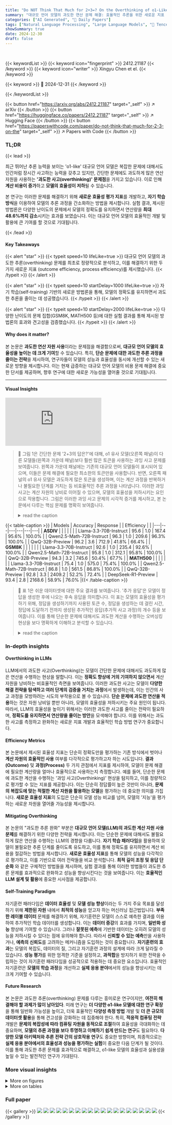 ```yaml
---
title: "Do NOT Think That Much for 2+3=? On the Overthinking of o1-Like LLMs"
summary: "대규모 언어 모델의 과도한 연산 문제 해결: 효율적인 추론을 위한 새로운 지표 및 자기 학습 전략 제시"
categories: ["AI Generated", "🤗 Daily Papers"]
tags: ["Natural Language Processing", "Large Language Models", "🏢 Tencent AI Lab",]
showSummary: true
date: 2024-12-30
draft: false
---
```


<br>

{{< keywordList >}}
{{< keyword icon="fingerprint" >}} 2412.21187 {{< /keyword >}}
{{< keyword icon="writer" >}} Xingyu Chen et el. {{< /keyword >}}
 
{{< keyword >}} 🤗 2024-12-31 {{< /keyword >}}
 
{{< /keywordList >}}

{{< button href="https://arxiv.org/abs/2412.21187" target="_self" >}}
↗ arXiv
{{< /button >}}
{{< button href="https://huggingface.co/papers/2412.21187" target="_self" >}}
↗ Hugging Face
{{< /button >}}
{{< button href="https://paperswithcode.com/paper/do-not-think-that-much-for-2-3-on-the" target="_self" >}}
↗ Papers with Code
{{< /button >}}




### TL;DR


{{< lead >}}

최근 뛰어난 추론 능력을 보이는 'o1-like' 대규모 언어 모델은 복잡한 문제에 대해서도 인간처럼 장시간 사고하는 능력을 갖추고 있지만, 간단한 문제에도 과도하게 많은 연산 자원을 사용하는 **'과도한 사고(overthinking)' 문제점**을 가지고 있습니다.  이로 인해 **계산 비용이 증가**하고 **모델의 효율성이 저하**될 수 있습니다. 



본 연구는 이러한 문제를 해결하기 위해 **새로운 효율성 평가 지표**를 개발하고, **자기 학습 방식**을 이용하여 모델의 추론 과정을 간소화하는 방법을 제시합니다. 실험 결과, 제시된 방법론은 다양한 난이도의 문제에서 모델의 정확도를 유지하면서 연산량을 **최대 48.6%까지 감소**시키는 효과를 보였습니다. 이는 대규모 언어 모델의 효율적인 개발 및 활용에 큰 기여를 할 것으로 기대됩니다.

{{< /lead >}}


#### Key Takeaways

{{< alert "star" >}}
{{< typeit speed=10 lifeLike=true >}} 대규모 언어 모델의 과도한 추론(overthinking) 문제를 최초로 정량적으로 분석하고, 이를 해결하기 위한 두 가지 새로운 지표 (outcome efficiency, process efficiency)를 제시했습니다. {{< /typeit >}}
{{< /alert >}}

{{< alert "star" >}}
{{< typeit speed=10 startDelay=1000 lifeLike=true >}} 자기 학습(self-training) 기반의 새로운 방법론을 통해, 모델의 정확도를 유지하면서 과도한 추론을 줄이는 데 성공했습니다. {{< /typeit >}}
{{< /alert >}}

{{< alert "star" >}}
{{< typeit speed=10 startDelay=2000 lifeLike=true >}} 다양한 난이도의 문제 집합(GSM8K, MATH500 등)에 대한 실험 결과를 통해 제시된 방법론의 효과와 견고성을 검증했습니다. {{< /typeit >}}
{{< /alert >}}

#### Why does it matter?
본 논문은 **과도한 연산 자원 사용**이라는 문제점을 해결함으로써, **대규모 언어 모델의 효율성을 높이는 데 크게 기여**할 수 있습니다.  특히, **단순 문제에 대한 과도한 추론 과정을 줄이는 전략**을 제시하여, 연구자들이 모델의 성능과 효율성을 동시에 개선할 수 있는 새로운 방향을 제시합니다.  이는 현재 급증하는 대규모 언어 모델의 비용 문제 해결에 중요한 단서를 제공하며, 향후 연구에 대한 새로운 가능성을 열어줄 것으로 기대됩니다.

------
#### Visual Insights



![](https://arxiv.org/html/2412.21187/icml2024/figure/overthinking.pdf)

> 🔼 그림 1은 간단한 문제 '2+3의 답은?'에 대해,  o1 유사 모델(오른쪽 패널)이 다른 모델들(왼쪽과 가운데 패널)보다 훨씬 많은 토큰을 사용하는 과잉 사고 문제를 보여줍니다.  왼쪽과 가운데 패널에는 기존의 대규모 언어 모델들이 표시되어 있으며, 이들은 문제 해결에 필요한 최소한의 토큰만을 사용합니다. 반면, 오른쪽 패널의 o1 유사 모델은 과도하게 많은 토큰을 생성하며, 이는 계산 과정을 반복하거나 불필요한 단계를 거치는 등 비효율적인 추론 과정을 나타냅니다.  이러한 과잉 사고는 계산 자원의 낭비로 이어질 수 있으며, 모델의 효율성을 저하시키는 요인으로 작용합니다. 그림은 이러한 과잉 사고 문제의 시각적 증거를 제시하고, 본 논문에서 다루는 핵심 문제를 명확히 보여줍니다.
> <details>
> <summary>read the caption</summary>
> Figure 1: Illustration of over-thinking issue: o1-like models (right panel) spent much more tokens for a simple problem “what is the answer of 2+3?” than other models (left and middle panels).
> </details>





{{< table-caption >}}
| Models | Accuracy | Response |  | Efficiency |  |
|---|---|---|---|---|---| 
| **ASDIV** |  |  |  |  |  |
| Llama-3.3-70B-Instruct | 95.6 | 1.0 | 167.4 | 95.6% | 100.0% |
| Qwen2.5-Math-72B-Instruct | 96.3 | 1.0 | 209.6 | 96.3% | 100.0% |
| QwQ-32B-Preview | 96.2 | 3.6 | 712.9 | 41.8% | 66.4% |
| **GSM8K** |  |  |  |  |  |
| Llama-3.3-70B-Instruct | 92.6 | 1.0 | 235.4 | 92.6% | 100.0% |
| Qwen2.5-Math-72B-Instruct | 95.8 | 1.0 | 312.1 | 95.8% | 100.0% |
| QwQ-32B-Preview | 94.3 | 3.2 | 745.6 | 50.4% | 67.7% |
| **MATH500** |  |  |  |  |  |
| Llama-3.3-70B-Instruct | 75.4 | 1.0 | 575.0 | 75.4% | 100.0% |
| Qwen2.5-Math-72B-Instruct | 86.8 | 1.0 | 561.5 | 86.8% | 100.0% |
| QwQ-32B-Preview | 92.8 | 3.3 | 2409.2 | 52.2% | 72.4% |
| DeepSeek-R1-Preview | 93.4 | 2.8 | 2168.6 | 58.9% | 76.0% |{{< /table-caption >}}

> 🔼 표 1은 쉬운 데이터셋에 대한 주요 결과를 보여줍니다.  '추가 응답'은 모델이 정답을 생성한 후에 나오는 후속 응답을 의미합니다. 이 표는 모델의 효율성을 평가하기 위해, 정답을 생성하기까지 사용된 토큰 수, 정답을 생성하는 데 걸린 시간, 정답에 도달하기 전까지 생성된 추가적인 응답(추가적 사고 과정)의 개수 등을 보여줍니다. 이를 통해 단순한 문제에 대해서도 과도한 계산을 수행하는 오버싱킹 현상을 보다 명확하게 이해하고 분석할 수 있습니다.
> <details>
> <summary>read the caption</summary>
> Table 1: Main result for easy dataset. “Additional Response” denotes the suffix response after the model generates the correct answer.
> </details>





### In-depth insights


#### Overthinking in LLMs
LLM에서의 과도한 사고(Overthinking)는 모델이 간단한 문제에 대해서도 과도하게 많은 연산을 수행하는 현상을 말합니다. 이는 **정확도 향상에 거의 기여하지 않으면서** 계산 자원을 낭비하는 비효율적인 측면을 보여줍니다. 이러한 과도한 사고는 모델이 **다양한 해결 전략을 탐색하고 여러 단계의 검증을 거치는 과정**에서 발생하는데, 이는 인간의 사고 과정을 모방하려는 시도의 부작용으로 볼 수 있습니다.  **단순 문제에 과도한 연산을 적용**하는 것은 자원 낭비일 뿐만 아니라, 모델의 효율성을 저하시키는 주요 원인이 됩니다. 따라서, LLM의 효율성을 높이기 위해서는 이러한 과도한 사고를 줄이는 전략이 필요하며, **정확도를 유지하면서 연산량을 줄이는 방안**을 모색해야 합니다.  이를 위해서는 과도한 사고를 측정하고 완화하는 새로운 지표 개발과 효율적인 학습 방법 연구가 중요합니다.

#### Efficiency Metrics
본 논문에서 제시된 효율성 지표는 단순히 정확도만을 평가하는 기존 방식에서 벗어나 **계산 자원의 효율적인 사용** 여부를 다각적으로 평가하고자 하는 시도입니다.  **결과(Outcome)** 및 **과정(Process)** 두 가지 관점에서 지표를 제시하여, 모델이 문제 해결에 필요한 계산량을 얼마나 효율적으로 사용하는지 측정합니다. 예를 들어, 단순한 문제에 과도한 계산을 수행하는 '과잉 사고(Overthinking)' 현상을 탐지하고, 이를 정량적으로 평가할 수 있는 지표를 제공합니다. 이는 단순히 정답률이 높은 것만이 아니라, **문제의 복잡도에 맞는 적절한 계산 자원을 활용하는 모델**을 평가하는 데 중요한 의미를 가집니다.  **새로운 효율성 지표**의 도입은 단순히 모델 성능 비교를 넘어, 모델의 '지능'을 평가하는 새로운 차원을 열어줄 가능성을 제시합니다.

#### Mitigating Overthinking
본 논문의 "과도한 추론 완화" 부분은 **대규모 언어 모델(LLM)의 과도한 계산 자원 사용 문제**를 해결하기 위한 다양한 전략을 제시합니다.  이는 단순한 문제에 대해서도 불필요하게 많은 연산을 수행하는 LLM의 경향을 다룹니다.  **자기 학습 패러다임**을 활용하여 모델이 불필요한 추론 단계를 줄이도록 유도하고, 이를 통해 정확도를 유지하면서 계산 비용을 절감하는 방법을 제시합니다.  **새로운 효율성 지표**를 통해 모델의 성능을 다각적으로 평가하고, 이를 기반으로 여러 전략들을 비교 분석합니다.  **최적 길이 조정 및 응답 단순화** 와 같은 구체적인 방법들을 제시하며, 실험 결과를 통해 이러한 방법들이 과도한 추론 문제를 효과적으로 완화하고 성능을 향상시킨다는 것을 보여줍니다.  이는 **효율적인 LLM 설계 및 활용**에 중요한 시사점을 제공합니다.

#### Self-Training Paradigm
자기훈련 패러다임은 **데이터 효율성** 및 **모델 성능 향상**이라는 두 가지 주요 목표를 달성하기 위해 **제한된 자원** 내에서 **최적의 성능**을 얻고자 하는 머신러닝 접근법입니다.  **부족한 레이블 데이터** 문제를 해결하기 위해, 자기훈련은 모델이 스스로 예측한 결과를 이용하여 추가적인 학습 데이터를 생성합니다. 이는 **데이터 증강**의 효과를 가지며, **일반화 성능** 향상에 기여할 수 있습니다.  그러나 **잘못된 예측**에 기반한 데이터는 오히려 모델의 성능을 저하시킬 수 있다는 점에 유의해야 합니다. 따라서 **신뢰할 수 있는 예측**만을 사용하거나, **예측의 신뢰도**를 고려하는 메커니즘을 도입하는 것이 중요합니다.  **자기훈련의 효과**는 모델의 복잡도, 데이터의 질, 그리고 자기훈련 과정의 설계에 따라 크게 달라질 수 있습니다. **성능 평가**를 위한 엄격한 기준을 설정하고, **과적합**을 방지하기 위한 전략을 수립하는 것이 자기훈련 패러다임을 성공적으로 적용하는 데 중요한 요소입니다. 효율적인 자기훈련은 **모델의 학습 과정**을 개선하고 **실제 응용 분야**에서의 성능을 향상시키는 데 크게 기여할 수 있습니다.

#### Future Research
본 논문은 과도한 추론(overthinking) 문제를 다루는 흥미로운 연구이지만, **여전히 해결해야 할 과제가 많이 남아있다**.  미래 연구는 **더 다양한 o1-like 모델에 대한 연구 확장**을 통해 일반화 가능성을 높이고, 더욱 효율적인 **다양성 측정 방법** 개발 및 **더 큰 규모의 데이터셋 활용**을 통해 견고성을 강화하는 데 집중해야 한다. 특히, **적응적 컴퓨팅 전략** 개발은 **문제의 복잡성에 따라 컴퓨팅 자원을 동적으로 조절**하여 효율성을 극대화하는 데 중요하며, **모델의 추론 과정을 보다 투명하고 이해하기 쉽게 만드는 연구**도 필요하다.  **다양한 모델 아키텍처와 추론 전략 간의 상호작용 연구**도 중요한 방향이며, 최종적으로는 **실제 응용 분야에서의 효율성과 성능을 평가하는 실험**이 중요한 다음 단계가 될 것이다. 이를 통해 과도한 추론 문제를 효과적으로 해결하고, o1-like 모델의 효율성과 실용성을 높일 수 있는 발전적인 연구가 기대된다.


### More visual insights

<details>
<summary>More on figures
</summary>


![](https://arxiv.org/html/2412.21187/icml2024/figure/case_overview.pdf)

> 🔼 그림 2는 QwQ-32B-Preview 모델이 2+3=? 와 같은 간단한 수학 문제에 대해 13가지의 서로 다른 풀이과정을 제시하는 과잉 사고(overthinking) 현상을 보여주는 예시입니다.  각 풀이 과정은 모델이 생성한 토큰 수를 함께 표시하여,  불필요하게 많은 연산을 수행했음을 보여줍니다.  비교를 위해 기존의 다른 대규모 언어 모델(LLM)들의 답변도 함께 제시되어 있습니다.  이 그림은 모델이 단순한 문제에도 과도하게 복잡한 풀이를 시도하는 경향을 시각적으로 보여줍니다.
> <details>
> <summary>read the caption</summary>
> Figure 2: An example of overthinking issue for QwQ-32B-Preview model’s output response that consists of 13 solutions. We also list the outputs of other conventional LLMs for reference.
> </details>



![](https://arxiv.org/html/2412.21187/icml2024/figure/count_distribution.pdf)

> 🔼 그림 3은 다양한 모델과 데이터셋에서 생성된 응답에 포함된 해의 개수 분포를 보여줍니다. 막대 그래프는 각 모델(QwQ-32B-Preview와 DeepSeek-R1-Preview)이 ASDIV, GSM8K, MATH500 데이터셋의 문제에 대해 생성한 응답에서 해의 개수 비율을 나타냅니다. 이를 통해 각 모델이 문제의 복잡도에 따라 서로 다른 수의 해를 생성하는 경향이 있음을 보여줍니다. 예를 들어, QwQ-32B-Preview 모델은 ASDIV 데이터셋에서는 평균 3.6개의 해를 생성하지만 MATH500 데이터셋에서는 평균 2.8개의 해를 생성합니다. 이는 더 쉬운 문제일수록 더 많은 해를 생성하는 과잉 사고(overthinking) 현상을 보여주는 것입니다.
> <details>
> <summary>read the caption</summary>
> Figure 3: Distribution of solution number in the responses.
> </details>



![](https://arxiv.org/html/2412.21187/icml2024/figure/first_answer_distribution.pdf)

> 🔼 그림 4는 추가적인 솔루션 라운드가 정확도 향상에 거의 기여하지 않는다는 것을 보여줍니다.  더 자세히 설명하자면, 이 그림은 다양한 난이도의 문제에 대해 모델이 생성한 솔루션의 수와 해당 솔루션이 정답에 도달하는데 기여한 정도를 보여줍니다.  그림에서 알 수 있듯이, 초기 솔루션 라운드에서 이미 정답이 도출되는 경우가 많으며, 추가적인 솔루션은 정확도 향상에 미미한 영향을 미칩니다.  이는 모델이 간단한 문제에 대해 과도하게 생각하는 경향(overthinking)을 보이는 것을 시사합니다.
> <details>
> <summary>read the caption</summary>
> Figure 4: Additional rounds of solutions marginally contribute to accuracy improvement.
> </details>



![](https://arxiv.org/html/2412.21187/icml2024/figure/distinctness_ratio.pdf)

> 🔼 그림 5는 후속 라운드의 솔루션이 이전 라운드의 솔루션을 반복할 가능성이 더 높다는 것을 보여줍니다. 이는 모델이 새로운 통찰력을 제공하기보다는 기존 아이디어를 반복하는 경향이 있음을 시사합니다.  이러한 반복은 계산 자원의 비효율적인 사용으로 이어질 수 있으며, 모델의 효율성을 저해하는 과잉 사고의 징후일 수 있습니다.  그림은 다양한 데이터 세트(ASDIV, GSM8K, MATH500)와 모델(QwQ-32B-Preview, DeepSeek-R1-Preview)에 걸쳐 첫 번째 정답이 나타나는 솔루션 라운드의 분포를 보여줍니다. 초기 라운드에서 정답이 나올 확률이 매우 높고, 후속 라운드는 정확도 향상에 거의 기여하지 않는다는 것을 알 수 있습니다.
> <details>
> <summary>read the caption</summary>
> Figure 5: Subsequent rounds of solutions are more prone to repetition of earlier ones.
> </details>



</details>




<details>
<summary>More on tables
</summary>


{{< table-caption >}}
| Methods | Accuracy | Whole Response Round | Whole Response Token | Additional Response Round | Additional Response Token |
|---|---|---|---|---|---| 
| **_ASDIV_** |  |  |  |  |  |
| Llama-3.3-70B-Instruct | 95.6 |  | 167.4 |  |  |
| Llama-3.1-405B-Instruct | 95.2 |  | 127.0 |  |  |
| Qwen2.5-Math-7B-Instruct | 96.2 |  | 206.8 |  |  |
| Qwen2.5-Math-72B-Instruct | 96.3 |  | 209.6 |  |  |
| QwQ-32B-Preview | 96.2 | 3.5 | 697.9 | 2.5 | 408.3 |
| +SFT<sub>Response</sub> | 95.7 |  | 647.8 |  |  |
| +DPO<sub>Response</sub> | 96.6 | 2.9 | 523.7 | 1.9 | 253.4 |
| +RPO<sub>Response</sub> | 96.5 | 3.0 | 524.0 | 2.0 | 255.5 |
| +SimPO<sub>Response</sub> | 95.7 |  | 506.0 |  |  |
| +SimPO<sub>Solution</sub> | 96.2 | 1.2 | 270.4 | 0.2 | 19.3 |
| **_GSM8K_** |  |  |  |  |  |
| Llama-3.3-70B-Instruct | 92.6 |  | 235.4 |  |  |
| Llama-3.1-405B-Instruct | 95.6 |  | 186.7 |  |  |
| Qwen2.5-Math-7B-Instruct | 95.5 |  | 305.9 |  |  |
| Qwen2.5-Math-72B-Instruct | 95.8 |  | 312.1 |  |  |
| QwQ-32B-Preview | 94.3 | 3.2 | 738.1 | 2.1 | 376.4 |
| +SFT<sub>Response</sub> | 94.5 | 3.0 | 689.0 | 1.9 | 324.0 |
| +DPO<sub>Response</sub> | 94.6 | 2.6 | 573.9 | 1.5 | 223.0 |
| +RPO<sub>Response</sub> | 94.5 | 2.6 | 564.5 | 1.5 | 216.6 |
| +SimPO<sub>Response</sub> | 94.5 |  | 537.6 |  |  |
| +SimPO<sub>Solution</sub> | 94.3 | 1.1 | 327.9 | 0.0 | 4.6 |
| **_MATH500_** |  |  |  |  |  |
| Llama-3.3-70B-Instruct | 75.4 |  | 575.0 |  |  |
| Llama-3.1-405B-Instruct | 72.0 |  | 470.3 |  |  |
| Qwen2.5-Math-7B-Instruct | 84.2 |  | 609.5 |  |  |
| Qwen2.5-Math-72B-Instruct | 86.8 |  | 561.5 |  |  |
| QwQ-32B-Preview | 92.8 | 3.2 | 2102.1 | 2.2 | 740.9 |
| +SFT<sub>Response</sub> | 92.4 | 3.0 | 2097.0 | 1.9 | 683.0 |
| +DPO<sub>Response</sub> | 92.8 | 2.8 | 1676.0 | 1.8 | 475.5 |
| +RPO<sub>Response</sub> | 92.6 | 2.7 | 1756.5 | 1.6 | 461.0 |
| +SimPO<sub>Response</sub> | 92.4 |  | 1847.7 |  |  |
| +SimPO<sub>Solution</sub> | 91.6 | 1.4 | 1032.1 | 0.2 | 77.0 |{{< /table-caption >}}
> 🔼 표 2는 쉬운 데이터셋에 대한 주요 결과를 보여줍니다. 표는 다양한 모델이 쉬운 수학 문제를 푸는 데 사용한 토큰 수와 정답률을 비교합니다. '추가 응답' 열은 모델이 정답을 생성한 후 추가적으로 생성한 응답을 나타냅니다. 이는 모델의 과도한 추론(overthinking) 경향을 파악하는 데 도움이 됩니다.
> <details>
> <summary>read the caption</summary>
> Table 2: Main result for easy dataset. “Additional Response” denotes the suffix response after the model generates the correct answer.
> </details>

{{< table-caption >}}
| Methods | Accuracy | Whole Response Round | Whole Response Token | Additional Response Round | Additional Response Token |
|---|---|---|---|---|---| 
| **AIME90** |  |  |  |  |  |
| Llama-3.3-70B-Instruct | 26.7 |  | 956.7 |  |  |
| Llama-3.1-405B-Instruct | 22.2 |  | 1099.9 |  |  |
| Qwen2.5-Math-7B-Instruct | 10.0 |  | 1109.8 |  |  |
| Qwen2.5-Math-72B-Instruct | 16.7 |  | 955.4 |  |  |
| QwQ-32B-Preview | 37.8 | 2.0 | 5879.8 | 0.7 | 392.4 |
|      +SFT<sub>Response</sub> | 42.2 | 1.8 | 5972.3 | 0.5 | 350.1 |
|      +DPO<sub>Response</sub> | 38.9 | 1.7 | 5945.8 | 0.5 | 309.2 |
|      +RPO<sub>Response</sub> | 38.9 | 1.8 | 5904.0 | 0.6 | 316.1 |
|      +SimPO<sub>Response</sub> | 33.3 |  | 6814.4 |  |  |
|      +SimPO<sub>Solution</sub> | 28.9 | 1.6 | 3750.3 | 0.1 | 12.7 |
| **GPQA** |  |  |  |  |  |
| Llama-3.3-70B-Instruct | 42.4 |  | 831.5 |  |  |
| Llama-3.1-405B-Instruct | 53.5 |  | 604.3 |  |  |
| Qwen2.5-Math-7B-Instruct | 31.8 |  | 762.0 |  |  |
| Qwen2.5-Math-72B-Instruct | 46.5 |  | 682.7 |  |  |
| QwQ-32B-Preview | 58.6 | 2.5 | 3098.1 | 0.8 | 484.8 |
|      +SFT<sub>Response</sub> | 53.5 | 2.2 | 2917.9 | 0.9 | 473.8 |
|      +DPO<sub>Response</sub> | 58.6 | 2.3 | 2775.3 | 0.7 | 347.7 |
|      +RPO<sub>Response</sub> | 56.1 | 2.3 | 2675.5 | 0.8 | 415.8 |
|      +SimPO<sub>Response</sub> | 57.6 |  | 2713.3 |  |  |
|      +SimPO<sub>Solution</sub> | 56.1 | 1.9 | 1726.0 | 0.3 | 97.3 |{{< /table-caption >}}
> 🔼 표 3은 어려운 데이터셋에 대한 주요 결과를 보여줍니다.  '추가 응답'은 모델이 정답을 생성한 후 추가적으로 생성된 응답을 의미합니다. 이 표는 모델이 문제를 해결하는 데 사용한 솔루션 수, 토큰 수, 결과 효율성(정답 도출 효율성 및 과정 효율성) 등을 보여줍니다.  어려운 문제에 대해 모델의 효율성을 평가하는 데 도움이 됩니다.
> <details>
> <summary>read the caption</summary>
> Table 3: Main result for hard dataset. “Additional Response” denotes the suffix response after the model generates the correct answer.
> </details>

{{< table-caption >}}
| Methods | Accuracy | Whole Response Token | Whole Response Round | Additional Response Round | Additional Response Token |
|---|---|---|---|---|---| 
| **GSM8K** |  |  |  |  |  |
| QwQ-32B-Preview | 94.3 |  | 772.8 |  |  |
| +SFT | 94.5 |  | 723.8 |  |  |
| +DPO | 94.6 |  | 595.8 |  |  |
| +RPO | 94.5 |  | 583.9 |  |  |
| **ASDIV** |  |  |  |  |  |
| QwQ-32B-Preview | 95.7 |  | 741.8 |  |  |
| +SFT | 95.4 |  | 728.5 |  |  |
| +DPO | 96.1 |  | 591.1 |  |  |
| +RPO | 96.1 |  | 595.7 |  |  |
| **MATH500** |  |  |  |  |  |
| QwQ-32B-Preview | 92.8 |  | 2407.9 |  |  |
| +SFT | 92.4 |  | 2347.2 |  |  |
| +DPO | 92.8 |  | 1937.4 |  |  |
| +RPO | 92.6 |  | 2039.2 |  |  |
| **AIME90** |  |  |  |  |  |
| QwQ-32B-Preview | 37.8 |  | 8241.2 |  |  |
| +SFT | 42.2 |  | 7960.1 |  |  |
| +DPO | 38.9 |  | 6880.5 |  |  |
| +RPO | 38.9 |  | 7365.6 |  |  |
| **GPQA** |  |  |  |  |  |
| QwQ-32B-Preview | 58.6 |  | 3228.4 |  |  |
| +SFT | 53.5 |  | 3665.8 |  |  |
| +DPO | 58.6 |  | 3075.2 |  |  |
| +RPO | 56.1 |  | 2855.0 |  |  |{{< /table-caption >}}
> 🔼 표 4는 긍정적 및 부정적 예시 선택 전략에 대한 비교 결과를 보여줍니다. SFT(Supervised Fine-Tuning)의 경우 미세 조정을 위해 긍정적 예시를 사용하며, 긍정적 예시는 QwQ 모델의 가장 짧은 샘플링 응답을, 부정적 예시는 QwQ 모델의 가장 긴 샘플링 응답을 사용합니다. 이 표는 다양한 방법(SFT, DPO, RPO, SimPO)으로 생성된 응답의 정확도, 솔루션 수, 토큰 수, 결과 효율성, 프로세스 효율성을 비교 분석하여 각 전략의 효율성을 평가합니다.
> <details>
> <summary>read the caption</summary>
> Table 4: Comparison about positive and negative example selection strategy. For SFT, we use positive example for finetuning. Positive examples: shortest response: shortest sampling response of QwQ model. Negative examples: longest response: longest sampling response of QwQ model.
> </details>

{{< table-caption >}}
| Methods | MATH500 | GPQA | AIME | Avg. |
|---|---|---|---|---|
| **Industrial Model** |  |  |  |  |
| GPT4 |  |  |  |  |
| OpenAI-O1 |  |  |  |  |
| **Open Source Model** |  |  |  |  |
| Llama3.1-8B-Instruct | 49.0 | 17.7 | 6.7 |  |
| Llama3.1-70B-Instruct | 67.8 | 39.9 | 23.3 |  |
| Llama3.1-405B-Instruct |  |  |  |  |
| Qwen2.5-Math-7B-Instruct | 84.2 | 31.8 | 20 |  |
| Qwen2.5-Math-72B-Instruct | 86.8 | 46.5 | 20 |  |
| QwQ-32B-Preview | 92.8 | 58.6 | 46.7 |  |
| Ours-QwQ-32B-Preview |  |  |  |  |{{< /table-caption >}}
> 🔼 표 5는 제안된 방법이 모든 기준 방법보다 우수하며 새로운 최첨단 기술을 달성했음을 보여줍니다.  표는 다양한 벤치마크 데이터셋(ASDIV, GSM8K, MATH500, GPQA, AIME)에 대한 정확도, 솔루션 수, 토큰 수, 결과 효율성 및 프로세스 효율성을 비교 분석합니다.  * 표시는 p<0.005의 유의 수준에서 통계적으로 유의미한 향상을 나타냅니다. 즉, 제안된 방법이 기존 방법보다 상당히 성능이 뛰어나다는 것을 의미합니다. 이 표를 통해 본 논문에서 제시된 방법의 효과와 일반화 성능을 확인할 수 있습니다.
> <details>
> <summary>read the caption</summary>
> Table 5: Our proposed methods outperform all baseline methods and achieve a new state-of-the-art. *denotes the results are significantly better with p<0.005𝑝0.005p<0.005italic_p < 0.005.
> </details>

</details>




### Full paper

{{< gallery >}}
<img src="paper_images/1.png" class="grid-w50 md:grid-w33 xl:grid-w25" />
<img src="paper_images/2.png" class="grid-w50 md:grid-w33 xl:grid-w25" />
<img src="paper_images/3.png" class="grid-w50 md:grid-w33 xl:grid-w25" />
<img src="paper_images/4.png" class="grid-w50 md:grid-w33 xl:grid-w25" />
<img src="paper_images/5.png" class="grid-w50 md:grid-w33 xl:grid-w25" />
<img src="paper_images/6.png" class="grid-w50 md:grid-w33 xl:grid-w25" />
<img src="paper_images/7.png" class="grid-w50 md:grid-w33 xl:grid-w25" />
<img src="paper_images/8.png" class="grid-w50 md:grid-w33 xl:grid-w25" />
<img src="paper_images/9.png" class="grid-w50 md:grid-w33 xl:grid-w25" />
<img src="paper_images/10.png" class="grid-w50 md:grid-w33 xl:grid-w25" />
<img src="paper_images/11.png" class="grid-w50 md:grid-w33 xl:grid-w25" />
<img src="paper_images/12.png" class="grid-w50 md:grid-w33 xl:grid-w25" />
<img src="paper_images/13.png" class="grid-w50 md:grid-w33 xl:grid-w25" />
<img src="paper_images/14.png" class="grid-w50 md:grid-w33 xl:grid-w25" />
<img src="paper_images/15.png" class="grid-w50 md:grid-w33 xl:grid-w25" />
<img src="paper_images/16.png" class="grid-w50 md:grid-w33 xl:grid-w25" />
<img src="paper_images/17.png" class="grid-w50 md:grid-w33 xl:grid-w25" />
<img src="paper_images/18.png" class="grid-w50 md:grid-w33 xl:grid-w25" />
<img src="paper_images/19.png" class="grid-w50 md:grid-w33 xl:grid-w25" />
{{< /gallery >}}
